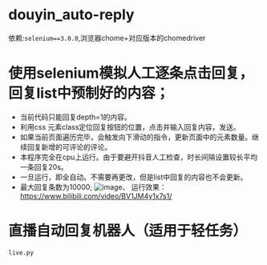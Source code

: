 # douyin_auto-reply
依赖:```selenium==3.0.0```,浏览器chome+对应版本的chomedriver
# 使用selenium模拟人工逐条点击回复，回复list中预制好的内容；
- 当前代码只能回复depth=1的内容。
- 利用css 元素class定位回复按钮的位置，点击并输入回复内容，发送。
- 如果当前页面遍历完毕，会触发向下滑动的指令，更新页面中的元素数量。继续回复新增的可评论的评论。
- 本程序完全在cpu上运行。由于要避开抖音人工检查，时长间隔设置较长平均一条回复20s。
- 一旦运行，即全自动。不需要再更改，但是list中回复的内容也不会更新。
- 最大回复条数为10000;
![image](https://github.com/lizeyujack/douyin_auto-reply/assets/53364734/31914440-f85c-4b5a-91d2-e0337b44fea5)、
运行效果：https://www.bilibili.com/video/BV1JM4y1x7s1/

# 直播自动回复机器人（适用于轻任务）
```live.py```
